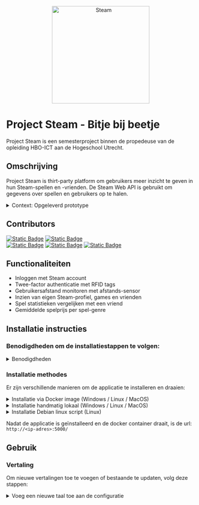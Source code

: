 <p align="center"><img alt="Steam" src="https://img.itch.zone/aW1nLzE4MzUyNzU5LnBuZw==/original/8DRbfb.png" width="260"></p>

# Project Steam - Bitje bij beetje  

Project Steam is een semesterproject binnen de propedeuse van de opleiding HBO-ICT aan de Hogeschool Utrecht.

## Omschrijving
Project Steam is thirt-party platform om gebruikers meer inzicht te geven in hun Steam-spellen en -vrienden.
De Steam Web API is gebruikt om gegevens over spellen en gebruikers op te halen.
 
<details><summary>Context: Opgeleverd prototype</summary><br>

In het opgeleverde prototype van Project Steam is het een webapplicatie, 
die gebruikers in staat stelt om in te loggen met hun Steam-account met RFID Twee-factor authenticatie, 
en hun eigen Steam-profiel, spellen en vrienden te bekijken.
Daarnaast kunnen gebruikers hun spelstatistieken vergelijken met een vriend en de gemiddelde spelprijs per spel-genre bekijken.

###### Technische context
De webapplicatie draaide op een Raspberry Pi 4 met een RFID-lezer en een Oled-display.

Een Raspberry Pi Pico W met een afstands-sensor werd geplaatst boven een beeldscherm, 
om te detecteren of de gebruiker te dicht in de buurt van het beeldscherm zit.

De PostgreSQL database server draaide op een virtual machine in Microsoft Azure.

</details>

## Contributors
<a href="https://github.com/KevinMakkink" target="__blank">![Static Badge](https://img.shields.io/badge/AI:-%20Kevin%20Makkink:%20Kevin%20(1877413)-8A2BE2)</a>
<a href="https://github.com/Remmerswaal" target="__blank">![Static Badge](https://img.shields.io/badge/TI:-%20Max%20Remmerswaal:%20Max%20(1886518)-green)</a> <br>
<a href="https://github.com/Maxbox10" target="__blank">![Static Badge](https://img.shields.io/badge/SD%20UI/UX%20:-%20Max%20Arink:%20MaxBox10%20(1886710)-blue)</a>
<a href="https://github.com/owzezo" target="__blank">![Static Badge](https://img.shields.io/badge/SD%20%20Backend%20:-%20Zaid%20Al%20Abbasy:%20zezo%20(1767972)-blue)</a>
<a href="#">![Static Badge](https://img.shields.io/badge/CSC:-%20Alberto%20van%20Eckeveld:%20AlbertoVE%20(1876166)-yellow)</a>

## Functionaliteiten
- Inloggen met Steam account
- Twee-factor authenticatie met RFID tags
- Gebruikersafstand monitoren met afstands-sensor
- Inzien van eigen Steam-profiel, games en vrienden
- Spel statistieken vergelijken met een vriend
- Gemiddelde spelprijs per spel-genre


## Installatie instructies
### Benodigdheden om de installatiestappen te volgen:
<details><summary>Benodigdheden</summary>

- Git
- Python 3.8 of hoger
- python3-venv
- Database (PostgreSQL)
<br><br>
- (Optioneel) Docker
- (Optioneel) curl
</details>

### Installatie methodes
Er zijn verschillende manieren om de applicatie te installeren en draaien:

<details><summary>Installatie via Docker image (Windows / Linux / MacOS)</summary>

#### Na het clonen van de repository, volg deze stappen om de omgeving op te zetten en de applicatie te draaien in een Docker-container:  

#### Bouw de Docker image:  
```sh
docker build -t steam-project .
```
#### Draai de Docker container:  
```sh
docker run -d -p 5000:5000 --name steam-project--prod steam-project
```
Met deze instructies kun je de applicatie eenvoudig opzetten en draaien, zowel lokaal als in een Docker-container.

</details>

<details><summary>Installatie handmatig lokaal (Windows / Linux / MacOS)</summary>

#### Na het clonen van de repository, volg deze stappen om de omgeving op te zetten en de applicatie lokaal te draaien:

#### 1: Maak een virtuele omgeving aan:
```sh
   python -m venv .venv
```

#### 2: Activeer de virtuele omgeving:  
Voor Linux/macOS:
```sh
source .venv/bin/activate
```
Voor Windows:
```sh
.venv\Scripts\activate
```
#### 3: Installeer de vereiste Python-pakketten:  
```sh
pip install -r requirements.txt
```
#### 4: Compileer de vertalingen:  
```sh
pybabel compile -d app/translations
```
#### 5: Start de Flask-applicatie:  
```sh
flask run --host=0.0.0.0 --debug
```
Met deze stappen kun je de applicatie lokaal opzetten en draaien.

</details>

<details><summary>Installatie Debian linux script (Linux)</summary>

#### Er is een installatie script beschikbaar voor ***Debian Systemen*** om de applicatie eenvoudig op te zetten en draaien in docker.
Om de applicatie te installeren en draaien, volg deze stappen om het installatie script te downloaden en uit te voeren:

#### 1: Instaleer eerst het installatie script:
```sh
curl -L  https://raw.githubusercontent.com/AlbertovanEckeveld/steam/refs/heads/main/setup.sh?token=GHSAT0AAAAAAC3TTZVNSOQX3KYJJ3R2DSBGZ23OKPA -o setup.sh
```
#### 2: Maak het script uitvoerbaar en voer het uit:
```sh
sudo chmod a+x setup.sh && sudo ./setup.sh
```
</details>

Nadat de applicatie is geïnstalleerd en de docker container draait, is de url:  ```http://<ip-adres>:5000/```

## Gebruik

### Vertaling
Om nieuwe vertalingen toe te voegen of bestaande te updaten, volg deze stappen:  

<details><summary>Voeg een nieuwe taal toe aan de configuratie</summary>

#### Extraheer de vertaalbare strings: 
```sh
pybabel extract -F babel.cfg -o messages.pot .
```
#### Initialiseer de vertaling voor een nieuwe taal (bijvoorbeeld Engels): 
```sh
pybabel init -i messages.pot -d app/translations -l en
```
#### Compileer de vertalingen:  
```sh
pybabel compile -d app/translations
```
</details>
